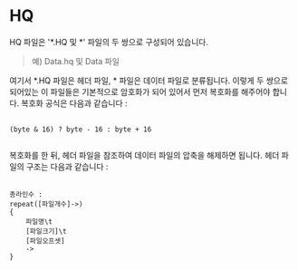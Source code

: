 # HQ
HQ 파일은 '&#42;.HQ 및 &#42;' 파일의 두 쌍으로 구성되어 있습니다.
> 예) Data.hq 및 Data 파일

여기서 &#42;.HQ 파일은 헤더 파일, &#42; 파일은 데이터 파일로 분류됩니다.
이렇게 두 쌍으로 되어있는 이 파일들은 기본적으로 암호화가 되어 있어서 먼저 복호화를 해주어야 합니다.
복호화 공식은 다음과 같습니다 : 
<pre>
	<code>
(byte & 16) ? byte - 16 : byte + 16
	</code>
</pre>

복호화를 한 뒤, 헤더 파일을 참조하여 데이터 파일의 압축을 해제하면 됩니다.
헤더 파일의 구조는 다음과 같습니다 : 
<pre>
	<code>
총라인수 : 
repeat(&#91;파일개수&#93;->)
{
	파일명\t
	&#91;파일크기&#93;\t
	&#91;파일오프셋&#93;
	->
}
	</code>
</pre>